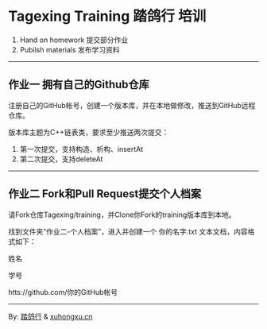 # Tagexing Training 踏鸽行 培训
1. Hand on homework 提交部分作业
2. Pubilsh materials 发布学习资料

--------------

## 作业一 拥有自己的Github仓库 ##

注册自己的GitHub帐号，创建一个版本库，并在本地做修改，推送到GitHub远程仓库。

版本库主题为C++链表类，要求至少推送两次提交：

1. 第一次提交，支持构造、析构、insertAt
2. 第二次提交，支持deleteAt

--------------

## 作业二 Fork和Pull Request提交个人档案 ##

请Fork仓库Tagexing/training，并Clone你Fork的training版本库到本地。

找到文件夹“作业二-个人档案”，进入并创建一个 你的名字.txt 文本文档，内容格式如下：

姓名

学号

htts://github.com/你的GitHub帐号

-----------------

By: [踏鸽行](http://tagexing.org) & [xuhongxu.cn](http://xuhongxu.cn)

